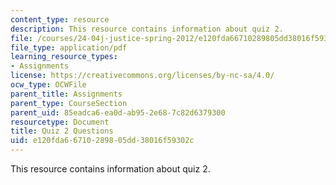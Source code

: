 ```yaml
---
content_type: resource
description: This resource contains information about quiz 2.
file: /courses/24-04j-justice-spring-2012/e120fda66710289805dd38016f59302c_MIT24_04JS12_quiz2.pdf
file_type: application/pdf
learning_resource_types:
- Assignments
license: https://creativecommons.org/licenses/by-nc-sa/4.0/
ocw_type: OCWFile
parent_title: Assignments
parent_type: CourseSection
parent_uid: 85eadca6-ea0d-ab95-2e68-7c82d6379300
resourcetype: Document
title: Quiz 2 Questions
uid: e120fda6-6710-2898-05dd-38016f59302c
---
```

This resource contains information about quiz 2.